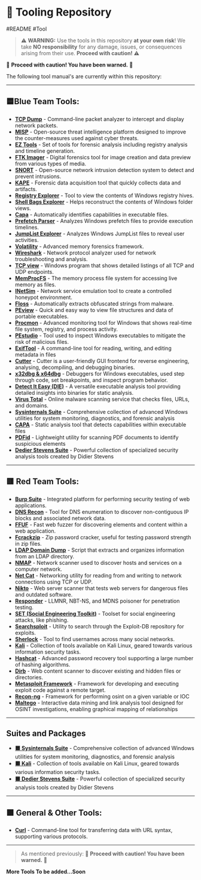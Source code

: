 # 🚀 Tooling Repository
#README #Tool 


> ⚠️ **WARNING:** Use the tools in this repository **at your own risk**! We take **NO responsibility** for any damage, issues, or consequences arising from their use. **Proceed with caution!** ⚠️

🚧 **Proceed with caution! You have been warned.** 🚧

The following tool manual's are currently within this repository:

---


## 🟦Blue Team Tools:

- [**TCP Dump**](https://github.com/luke-mckeever/Cyber_Vault/blob/main/Tooling/Blue%20Team%20Tools/TCP%20Dump.md) - Command-line packet analyzer to intercept and display network packets.
- [**MISP**](https://github.com/luke-mckeever/Cyber_Vault/blob/main/Tooling/Blue%20Team%20Tools/MISP.md) - Open-source threat intelligence platform designed to improve the counter-measures used against cyber threats.
- [**EZ Tools**](https://github.com/luke-mckeever/Cyber_Vault/blob/main/Tooling/Blue%20Team%20Tools/EZ%20Tools.md) - Set of tools for forensic analysis including registry analysis and timeline generation.
- [**FTK Imager**](https://github.com/luke-mckeever/Cyber_Vault/blob/main/Tooling/Blue%20Team%20Tools/FTK%20Imager.md) - Digital forensics tool for image creation and data preview from various types of media.
- [**SNORT**](https://github.com/luke-mckeever/Cyber_Vault/blob/main/Tooling/Blue%20Team%20Tools/SNORT.md) - Open-source network intrusion detection system to detect and prevent intrusions.
- [**KAPE**](https://github.com/luke-mckeever/Cyber_Vault/blob/main/Tooling/Blue%20Team%20Tools/KAPE.md) - Forensic data acquisition tool that quickly collects data and artifacts.
- [**Registry Explorer**](https://github.com/luke-mckeever/Cyber_Vault/blob/main/Tooling/Blue%20Team%20Tools/Registry%20Explorer.md) - Tool to view the contents of Windows registry hives.
- [**Shell Bags Explorer**](https://github.com/luke-mckeever/Cyber_Vault/blob/main/Tooling/Blue%20Team%20Tools/Shell%20Bags%20Explorer.md) - Helps reconstruct the contents of Windows folder views.
- [**Capa**](https://github.com/luke-mckeever/Cyber_Vault/blob/main/Tooling/Blue%20Team%20Tools/CAPA.md) - Automatically identifies capabilities in executable files.
- [**Prefetch Parser**](https://github.com/luke-mckeever/Cyber_Vault/blob/main/Tooling/Blue%20Team%20Tools/Prefetch%20Parser.md) - Analyzes Windows prefetch files to provide execution timelines.
- [**JumpList Explorer**](https://github.com/luke-mckeever/Cyber_Vault/blob/main/Tooling/Blue%20Team%20Tools/JumpList%20Explorer.md) - Analyzes Windows JumpList files to reveal user activities.
- [**Volatility**](https://github.com/luke-mckeever/Cyber_Vault/blob/main/Tooling/Blue%20Team%20Tools/Volatility.md) - Advanced memory forensics framework.
- [**Wireshark**](https://github.com/luke-mckeever/Cyber_Vault/blob/main/Tooling/Blue%20Team%20Tools/Wireshark.md) - Network protocol analyzer used for network troubleshooting and analysis.
- [**TCP view**](https://github.com/luke-mckeever/Cyber_Vault/blob/main/Tooling/Blue%20Team%20Tools/TCP%20view.md) - Windows program that shows detailed listings of all TCP and UDP endpoints.
- [**MemProcFS**](https://github.com/luke-mckeever/Cyber_Vault/blob/main/Tooling/Blue%20Team%20Tools/MemProcFS.md) - The memory process file system for accessing live memory as files.
- [**INetSim**](https://github.com/luke-mckeever/Cyber_Vault/blob/main/Tooling/Blue%20Team%20Tools/INetSim.md) - Network service emulation tool to create a controlled honeypot environment.
- [**Floss**](https://github.com/luke-mckeever/Cyber_Vault/blob/main/Tooling/Blue%20Team%20Tools/Floss.md) - Automatically extracts obfuscated strings from malware.
- [**PEview**](https://github.com/luke-mckeever/Cyber_Vault/blob/main/Tooling/Blue%20Team%20Tools/PEview.md) - Quick and easy way to view file structures and data of portable executables.
- [**Procmon**](https://github.com/luke-mckeever/Cyber_Vault/blob/main/Tooling/Blue%20Team%20Tools/Procmon.md) - Advanced monitoring tool for Windows that shows real-time file system, registry, and process activity.
- [**PEstudio**](https://github.com/luke-mckeever/Cyber_Vault/blob/main/Tooling/Blue%20Team%20Tools/PEstudio.md) - Tool used to inspect Windows executables to mitigate the risk of malicious files.
- [**ExifTool**](https://github.com/luke-mckeever/Cyber_Vault/blob/main/Tooling/Blue%20Team%20Tools/ExifTool.md) - A command-line tool for reading, writing, and editing metadata in files
- [**Cutter**](https://github.com/luke-mckeever/Cyber_Vault/blob/main/Tooling/Blue%20Team%20Tools/Cutter.md) - Cutter is a user-friendly GUI frontend for reverse engineering, analysing, decompiling, and debugging binaries.
- [**x32dbg & x64dbg**](https://github.com/luke-mckeever/Cyber_Vault/blob/main/Tooling/Blue%20Team%20Tools/x32dbg%20%26%20x64dbg.md) - Debuggers for Windows executables, used step through code, set breakpoints, and inspect program behavior.
- [**Detect It Easy (DIE)**](https://github.com/luke-mckeever/Cyber_Vault/blob/main/Tooling/Blue%20Team%20Tools/Detect%20It%20Easy%20(DIE).md) - A versatile executable analysis tool providing detailed insights into binaries for static analysis.
- [**Virus Total**](https://github.com/luke-mckeever/Cyber_Vault/blob/main/Tooling/Blue%20Team%20Tools/Virus%20Total.md) - Online malware scanning service that checks files, URLs, and domains.
- [**Sysinternals Suite**](https://github.com/luke-mckeever/Cyber_Vault/blob/main/Tooling/Blue%20Team%20Tools/Sysinternals%20Suite.md) - Comprehensive collection of advanced Windows utilities for system monitoring, diagnostics, and forensic analysis
- [**CAPA**](https://github.com/luke-mckeever/Cyber_Vault/blob/main/Tooling/Blue%20Team%20Tools/CAPA.md) - Static analysis tool that detects capabilities within executable files
- [**PDFid**](https://github.com/luke-mckeever/Cyber_Vault/blob/main/Tooling/Blue%20Team%20Tools/PDFid.md) - Lightweight utility for scanning PDF documents to identify suspicious elements
- [**Dedier Stevens Suite**](https://github.com/luke-mckeever/Cyber_Vault/blob/main/Tooling/Blue%20Team%20Tools/Dedier%20Stevens%20Suite.md) - Powerful collection of specialized security analysis tools created by Didier Stevens

---

## 🟥 Red Team Tools:

- [**Burp Suite**](https://github.com/luke-mckeever/Cyber_Vault/blob/main/Tooling/Red%20Team%20Tools/Burp%20Suite.md) - Integrated platform for performing security testing of web applications.
- [**DNS Recon**](https://github.com/luke-mckeever/Cyber_Vault/blob/main/Tooling/Red%20Team%20Tools/DNS%20Recon.md) - Tool for DNS enumeration to discover non-contiguous IP blocks and associated network data.
- [**FFUF**](https://github.com/luke-mckeever/Cyber_Vault/blob/main/Tooling/Red%20Team%20Tools/FFUF.md) - Fast web fuzzer for discovering elements and content within a web application.
- [**Fcrackzip**](https://github.com/luke-mckeever/Cyber_Vault/blob/main/Tooling/Red%20Team%20Tools/Fcrackzip.md) - Zip password cracker, useful for testing password strength in zip files.
- [**LDAP Domain Dump**](https://github.com/luke-mckeever/Cyber_Vault/blob/main/Tooling/Red%20Team%20Tools/LDAP%20Domain%20Dump.md) - Script that extracts and organizes information from an LDAP directory.
- [**NMAP**](https://github.com/luke-mckeever/Cyber_Vault/blob/main/Tooling/Red%20Team%20Tools/NMAP.md) - Network scanner used to discover hosts and services on a computer network.
- [**Net Cat**](https://github.com/luke-mckeever/Cyber_Vault/blob/main/Tooling/Red%20Team%20Tools/Net%20Cat.md) - Networking utility for reading from and writing to network connections using TCP or UDP.
- [**Nikto**](https://github.com/luke-mckeever/Cyber_Vault/blob/main/Tooling/Red%20Team%20Tools/Nikto.md) - Web server scanner that tests web servers for dangerous files and outdated software.
- [**Responder**](https://github.com/luke-mckeever/Cyber_Vault/blob/main/Tooling/Red%20Team%20Tools/Responder.md) - LLMNR, NBT-NS, and MDNS poisoner for penetration testing.
- [**SET (Social Engineering Toolkit)**](https://github.com/luke-mckeever/Cyber_Vault/blob/main/Tooling/SET%20(Social%20Engineering%20Toolkit).md) - Toolset for social engineering attacks, like phishing.
- [**Searchsploit**](https://github.com/luke-mckeever/Cyber_Vault/blob/main/Tooling/Searchsploit.md) - Utility to search through the Exploit-DB repository for exploits.
- [**Sherlock**](https://github.com/luke-mckeever/Cyber_Vault/blob/main/Tooling/Red%20Team%20Tools/Sherlock.md) - Tool to find usernames across many social networks.
- [**Kali**](https://github.com/luke-mckeever/Cyber_Vault/blob/main/Tooling/Red%20Team%20Tools/Kali.md) - Collection of tools available on Kali Linux, geared towards various information security tasks.
- [**Hashcat**](https://github.com/luke-mckeever/Cyber_Vault/blob/main/Tooling/Red%20Team%20Tools/Hashcat.md) - Advanced password recovery tool supporting a large number of hashing algorithms.
- [**Dirb**](https://github.com/luke-mckeever/Cyber_Vault/blob/main/Tooling/Red%20Team%20Tools/Dirb.md) - Web content scanner to discover existing and hidden files or directories.
- [**Metasploit Framework**](https://github.com/luke-mckeever/Cyber_Vault/blob/main/Tooling/Red%20Team%20Tools/Metasploit%20Framework.md) - Framework for developing and executing exploit code against a remote target.
- [**Recon-ng**](https://github.com/luke-mckeever/Cyber_Vault/blob/main/Tooling/Red%20Team%20Tools/Recon-ng.md) - Framework for performing osint on a given variable or IOC
- [**Maltego**](https://github.com/luke-mckeever/Cyber_Vault/blob/main/Tooling/Red%20Team%20Tools/Maltego.md) - Interactive data mining and link analysis tool designed for OSINT investigations, enabling graphical mapping of relationships


---

## Suites and Packages
- [**🟦 Sysinternals Suite**](https://github.com/luke-mckeever/Cyber_Vault/blob/main/Tooling/Blue%20Team%20Tools/Sysinternals%20Suite.md) - Comprehensive collection of advanced Windows utilities for system monitoring, diagnostics, and forensic analysis
- [**🟥 Kali**](https://github.com/luke-mckeever/Cyber_Vault/blob/main/Tooling/Red%20Team%20Tools/Kali.md) - Collection of tools available on Kali Linux, geared towards various information security tasks.
- [**🟦 Dedier Stevens Suite**](https://github.com/luke-mckeever/Cyber_Vault/blob/main/Tooling/Blue%20Team%20Tools/Virus%20Total.md) - Powerful collection of specialized security analysis tools created by Didier Stevens

---

## 🟪 General & Other Tools:

- [**Curl**](https://github.com/luke-mckeever/Cyber_Vault/blob/main/Tooling/General%20%26%20Other%20Tools/Curl.md) - Command-line tool for transferring data with URL syntax, supporting various protocols.

---

> As mentioned previously: 🚧 **Proceed with caution! You have been warned.** 🚧

**More Tools To be added...Soon**